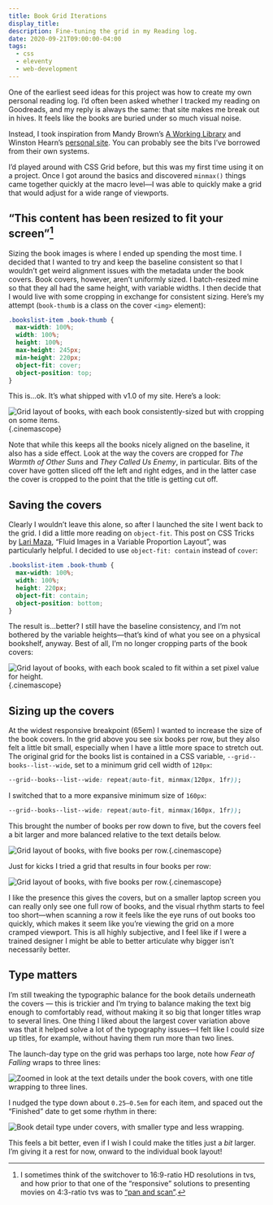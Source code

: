 ```yaml
---
title: Book Grid Iterations
display_title:
description: Fine-tuning the grid in my Reading log.
date: 2020-09-21T09:00:00-04:00
tags:
  - css
  - eleventy
  - web-development
---
```


One of the earliest seed ideas for this project was how to create my own personal reading log. I’d often been asked whether I tracked my reading on Goodreads, and my reply is always the same: that site makes me break out in hives. It feels like the books are buried under so much visual noise.

Instead, I took inspiration from Mandy Brown’s [A Working Library](https://aworkinglibrary.com) and Winston Hearn’s [personal site](https://www.winstonhearn.com/read/). You can probably see the bits I’ve borrowed from their own systems.

I’d played around with CSS Grid before, but this was my first time using it on a project. Once I got around the basics and discovered `minmax()` things came together quickly at the macro level—I was able to quickly make a grid that would adjust for a wide range of viewports.

## “This content has been resized to fit your screen”[^1]

Sizing the book images is where I ended up spending the most time. I decided that I wanted to try and keep the baseline consistent so that I wouldn’t get weird alignment issues with the metadata under the book covers. Book covers, however, aren’t uniformly sized. I batch-resized mine so that they all had the same height, with variable widths. I then decide that I would live with some cropping in exchange for consistent sizing. Here’s my attempt (`book-thumb` is a class on the cover `<img>` element):

```css
.bookslist-item .book-thumb {
  max-width: 100%;
  width: 100%;
  height: 100%;
  max-height: 245px;
  min-height: 220px;
  object-fit: cover;
  object-position: top;
}
```

This is…ok. It’s what shipped with v1.0 of my site. Here’s a look:

![Grid layout of books, with each book consistently-sized but with cropping on some items.](object-fit-cover.jpg "Using `object-fit: cover`"){.cinemascope}

Note that while this keeps all the books nicely aligned on the baseline, it also has a side effect. Look at the way the covers are cropped for *The Warmth of Other Suns* and *They Called Us Enemy*, in particular. Bits of the cover have gotten sliced off the left and right edges, and in the latter case the cover is cropped to the point that the title is getting cut off.

## Saving the covers

Clearly I wouldn’t leave this alone, so after I launched the site I went back to the grid. I did a little more reading on `object-fit`. This post on CSS Tricks by [Lari Maza](https://twitter.com/larimaza), “Fluid Images in a Variable Proportion Layout”, was particularly helpful. I decided to use `object-fit: contain` instead of `cover`:

```css
.bookslist-item .book-thumb {
  max-width: 100%;
  width: 100%;
  height: 220px;
  object-fit: contain;
  object-position: bottom;
}
```

The result is…better? I still have the baseline consistency, and I’m not bothered by the variable heights—that’s kind of what you see on a physical bookshelf, anyway. Best of all, I’m no longer cropping parts of the book covers:

![Grid layout of books, with each book scaled to fit within a set pixel value for height.](object-fit-contain.jpg "Using `object-fit: contain`"){.cinemascope}

## Sizing up the covers

At the widest responsive breakpoint (65em) I wanted to increase the size of the book covers. In the grid above you see six books per row, but they also felt a little bit small, especially when I have a little more space to stretch out. The original grid for the books list is contained in a CSS variable, `--grid--books--list--wide`, set to a minimum grid cell width of `120px`:

```css
--grid--books--list--wide: repeat(auto-fit, minmax(120px, 1fr));
```

I switched that to a more expansive minimum size of `160px`:

```css
--grid--books--list--wide: repeat(auto-fit, minmax(160px, 1fr));
```

This brought the number of books per row down to five, but the covers feel a bit larger and more balanced relative to the text details below.

![Grid layout of books, with five books per row.](books-grid-wide-1.jpg "Books List Grid, 160px per cell"){.cinemascope}

Just for kicks I tried a grid that results in four books per row:

![Grid layout of books, with five books per row.](books-grid-wide-2.jpg "Books List Grid, 180px per cell"){.cinemascope}

I like the presence this gives the covers, but on a smaller laptop screen you can really only see one full row of books, and the visual rhythm starts to feel too short—when scanning a row it feels like the eye runs of out books too quickly, which makes it seem like you’re viewing the grid on a more cramped viewport. This is all highly subjective, and I feel like if I were a trained designer I might be able to better articulate why bigger isn’t necessarily better.

## Type matters

I’m still tweaking the typographic balance for the book details underneath the covers — this is trickier and I’m trying to balance making the text big enough to comfortably read, without making it so big that longer titles wrap to several lines. One thing I liked about the largest cover variation above was that it helped solve a lot of the typography issues—I felt like I could size up titles, for example, without having them run more than two lines.

The launch-day type on the grid was perhaps too large, note how *Fear of Falling* wraps to three lines:

![Zoomed in look at the text details under the book covers, with one title wrapping to three lines.](books-grid-typography-1.jpg)

I nudged the type down about `0.25–0.5em` for each item, and spaced out the “Finished” date to get some rhythm in there:

![Book detail type under covers, with smaller type and less wrapping.](books-grid-typography-2.jpg)

This feels a bit better, even if I wish I could make the titles just a *bit* larger. I’m giving it a rest for now, onward to the individual book layout!


[^1]: I sometimes think of the switchover to 16:9-ratio HD resolutions in tvs, and how prior to that one of the “responsive” solutions to presenting movies on 4:3-ratio tvs was to [“pan and scan”](https://en.wikipedia.org/wiki/Pan_and_scan).

